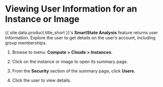 # Viewing User Information for an Instance or Image

{{ site.data.product.title_short }}'s **SmartState Analysis** feature returns user
information. Explore the user to get details on the user’s account,
including group memberships.

1.  Browse to menu: **Compute > Clouds > Instances**.

2.  Click on the instance or image to open its summary page.

3.  From the **Security** section of the summary page, click **Users**.

4.  Click the user to view details.
